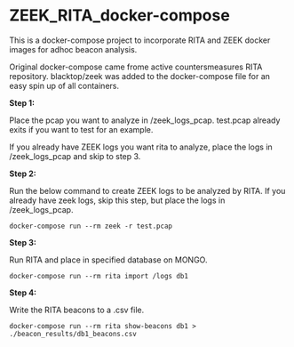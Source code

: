 # ZEEK_RITA_docker-compose

This is a docker-compose project to incorporate RITA and ZEEK docker images for adhoc beacon analysis.

Original docker-compose came frome active countersmeasures RITA repository. 
blacktop/zeek was added to the docker-compose file for an easy spin up of all containers.



**Step 1:** 

Place the pcap you want to analyze in /zeek_logs_pcap. 
test.pcap already exits if you want to test for an example.

If you already have ZEEK logs you want rita to analyze, place the logs in /zeek_logs_pcap and skip to step 3. 


**Step 2:**

Run the below command to create ZEEK logs to be analyzed by RITA. 
If you already have zeek logs, skip this step, but place the logs in /zeek_logs_pcap. 

```docker-compose run --rm zeek -r test.pcap```


**Step 3:**

Run RITA and place in specified database on MONGO.

```docker-compose run --rm rita import /logs db1```


**Step 4:** 

Write the RITA beacons to a .csv file.

```docker-compose run --rm rita show-beacons db1 > ./beacon_results/db1_beacons.csv```
